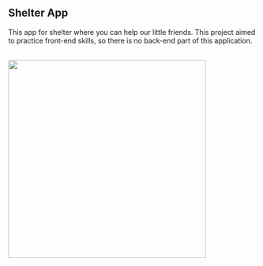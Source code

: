 ## Shelter App

This app for shelter where you can help our little friends. This project aimed to practice front-end skills, so there is no back-end part of this application.

<br/>

<img src = "https://github.com/tripolkaandrey/Shelter/blob/master/ProjectDemo.gif" height="400">

<br/>
